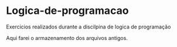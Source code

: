 # Logica-de-programacao
Exercicios realizados durante a discilpina de logica de programação

Aqui farei o armazenamento dos arquivos antigos.

